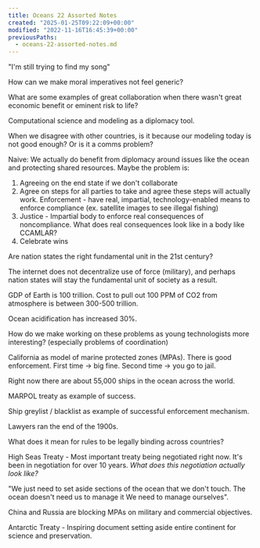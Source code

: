 ```yaml
---
title: Oceans 22 Assorted Notes
created: "2025-01-25T09:22:09+00:00"
modified: "2022-11-16T16:45:39+00:00"
previousPaths:
  - oceans-22-assorted-notes.md
---
```

 

"I'm still trying to find my song"

How can we make moral imperatives not feel generic?

What are some examples of great collaboration when there wasn't great economic benefit or eminent risk to life?

Computational science and modeling as a diplomacy tool.

When we disagree with other countries, is it because our modeling today is not good enough? Or is it a comms problem?

Naive: We actually do benefit from diplomacy around issues like the ocean and protecting shared resources. Maybe the problem is:

1. Agreeing on the end state if we don't collaborate
2. Agree on steps for all parties to take and agree these steps will actually work.
	   Enforcement - have real, impartial, technology-enabled means to enforce compliance (ex. satellite images to see illegal fishing)
1. Justice - Impartial body to enforce real consequences of noncompliance. What does real consequences look like in a body like CCAMLAR?
2. Celebrate wins

Are nation states the right fundamental unit in the 21st century?

The internet does not decentralize use of force (military), and perhaps nation states will stay the fundamental unit of society as a result.

GDP of Earth is 100 trillion. Cost to pull out 100 PPM of CO2 from atmosphere is between 300-500 trillion.

Ocean acidification has increased 30%.

How do we make working on these problems as young technologists more interesting? (especially problems of coordination)

California as model of marine protected zones (MPAs). There is good enforcement. First time -> big fine. Second time -> you go to jail.

Right now there are about 55,000 ships in the ocean across the world.

MARPOL treaty as example of success.

Ship greylist / blacklist as example of successful enforcement mechanism.

Lawyers ran the end of the 1900s.

What does it mean for rules to be legally binding across countries?

High Seas Treaty - Most important treaty being negotiated right now. It's been in negotiation for over 10 years. *What does this negotiation actually look like?*

"We just need to set aside sections of the ocean that we don't touch. The ocean doesn't need us to manage it We need to manage ourselves".

China and Russia are blocking MPAs on military and commercial objectives.

Antarctic Treaty - Inspiring document setting aside entire continent for science and preservation.